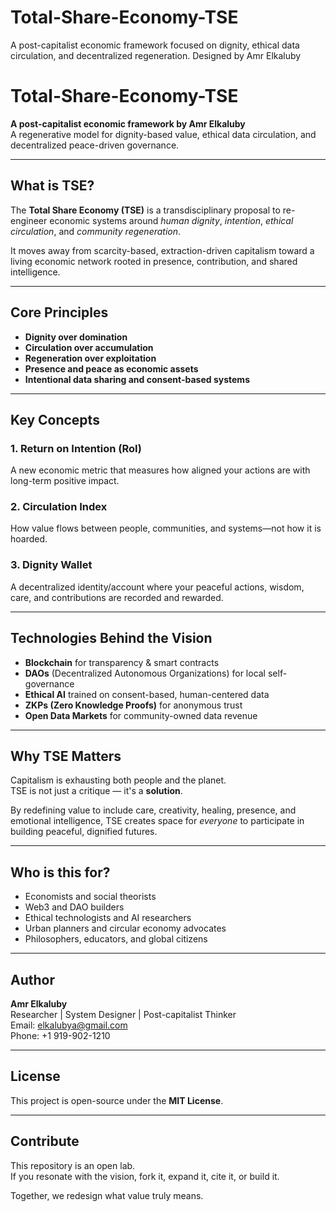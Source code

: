 # Total-Share-Economy-TSE
A post-capitalist economic framework focused on dignity, ethical data circulation, and decentralized regeneration. Designed by Amr Elkaluby
# Total-Share-Economy-TSE

**A post-capitalist economic framework by Amr Elkaluby**  
A regenerative model for dignity-based value, ethical data circulation, and decentralized peace-driven governance.

---

## What is TSE?

The **Total Share Economy (TSE)** is a transdisciplinary proposal to re-engineer economic systems around *human dignity*, *intention*, *ethical circulation*, and *community regeneration*.

It moves away from scarcity-based, extraction-driven capitalism toward a living economic network rooted in presence, contribution, and shared intelligence.

---

## Core Principles

- **Dignity over domination**
- **Circulation over accumulation**
- **Regeneration over exploitation**
- **Presence and peace as economic assets**
- **Intentional data sharing and consent-based systems**

---

## Key Concepts

### 1. Return on Intention (RoI)
A new economic metric that measures how aligned your actions are with long-term positive impact.

### 2. Circulation Index
How value flows between people, communities, and systems—not how it is hoarded.

### 3. Dignity Wallet
A decentralized identity/account where your peaceful actions, wisdom, care, and contributions are recorded and rewarded.

---

## Technologies Behind the Vision

- **Blockchain** for transparency & smart contracts  
- **DAOs** (Decentralized Autonomous Organizations) for local self-governance  
- **Ethical AI** trained on consent-based, human-centered data  
- **ZKPs (Zero Knowledge Proofs)** for anonymous trust  
- **Open Data Markets** for community-owned data revenue

---

## Why TSE Matters

Capitalism is exhausting both people and the planet.  
TSE is not just a critique — it's a **solution**.

By redefining value to include care, creativity, healing, presence, and emotional intelligence, TSE creates space for *everyone* to participate in building peaceful, dignified futures.

---

## Who is this for?

- Economists and social theorists  
- Web3 and DAO builders  
- Ethical technologists and AI researchers  
- Urban planners and circular economy advocates  
- Philosophers, educators, and global citizens

---

## Author

**Amr Elkaluby**  
Researcher | System Designer | Post-capitalist Thinker  
Email: elkalubya@gmail.com  
Phone: +1 919-902-1210

---

## License

This project is open-source under the **MIT License**.

---

## Contribute

This repository is an open lab.  
If you resonate with the vision, fork it, expand it, cite it, or build it.

Together, we redesign what value truly means.
